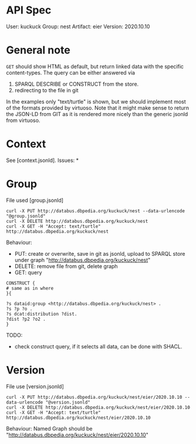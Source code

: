 API Spec
========

User: kuckuck
Group: nest
Artifact: eier
Version: 2020.10.10

# General note
`GET` should show HTML as default, but return linked data with the specific content-types.
The query can be either answered via 
1. SPARQL DESCRIBE or CONSTRUCT from the store.
2. redirecting to the file in git

In the examples only "text/turtle" is shown, but we should implement most of the formats provided by virtuoso. Note that it might make sense to return the JSON-LD from GIT as it is rendered more nicely than the generic jsonld from virtuoso. 

# Context
See [context.jsonld].
Issues:
* 


# Group
File used [group.jsonld]

```
curl -X PUT http://databus.dbpedia.org/kuckuck/nest --data-urlencode "@group.jsonld"
curl -X DELETE http://databus.dbpedia.org/kuckuck/nest
curl -X GET -H "Accept: text/turtle" http://databus.dbpedia.org/kuckuck/nest

```
Behaviour: 
* PUT: create or overwrite, save in git as jsonld, upload to SPARQL store under graph "http://databus.dbpedia.org/kuckuck/nest"
* DELETE: remove file from git, delete graph
* GET: query
```
CONSTRUCT {
# same as in where
}{

?s dataid:group <http://databus.dbpedia.org/kuckuck/nest> .
?s ?p ?o .
?s dcat:distribution ?dist.
?dist ?p2 ?o2 .
}
```
TODO:
* check construct query, if it selects all data, can be done with SHACL. 

# Version

File use [version.jsonld]
```
curl -X PUT http://databus.dbpedia.org/kuckuck/nest/eier/2020.10.10 --data-urlencode "@version.jsonld"
curl -X DELETE http://databus.dbpedia.org/kuckuck/nest/eier/2020.10.10
curl -X GET -H "Accept: text/turtle" http://databus.dbpedia.org/kuckuck/nest/eier/2020.10.10

```
Behaviour: Named Graph should be "http://databus.dbpedia.org/kuckuck/nest/eier/2020.10.10"
